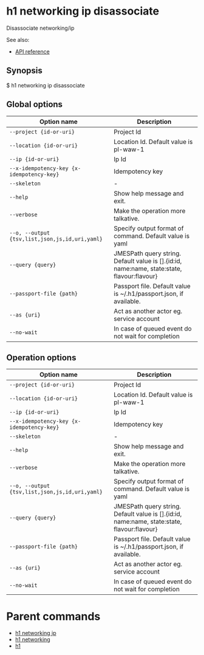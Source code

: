 
# h1 networking ip disassociate

Disassociate networking/ip

See also:

* [API reference](https://api.hyperone.com/v2/docs#operation/networking_project_ip_disassociate)

## Synopsis

$ h1 networking ip disassociate <options>

## Global options

| Option name                                        | Description                                                                                    |
| -------------------------------------------------- | ---------------------------------------------------------------------------------------------- |
| ```--project {id-or-uri}```                        | Project Id                                                                                     |
| ```--location {id-or-uri}```                       | Location Id. Default value is pl-waw-1                                                         |
| ```--ip {id-or-uri}```                             | Ip Id                                                                                          |
| ```--x-idempotency-key {x-idempotency-key}```      | Idempotency key                                                                                |
| ```--skeleton```                                   | -                                                                                              |
| ```--help```                                       | Show help message and exit.                                                                    |
| ```--verbose```                                    | Make the operation more talkative.                                                             |
| ```--o, --output {tsv,list,json,js,id,uri,yaml}``` | Specify output format of command. Default value is yaml                                        |
| ```--query {query}```                              | JMESPath query string. Default value is [].\{id:id, name:name, state:state, flavour:flavour\}  |
| ```--passport-file {path}```                       | Passport file. Default value is ~/.h1/passport.json, if available.                             |
| ```--as {uri}```                                   | Act as another actor eg. service account                                                       |
| ```--no-wait```                                    | In case of queued event do not wait for completion                                             |

## Operation options

| Option name                                        | Description                                                                                    |
| -------------------------------------------------- | ---------------------------------------------------------------------------------------------- |
| ```--project {id-or-uri}```                        | Project Id                                                                                     |
| ```--location {id-or-uri}```                       | Location Id. Default value is pl-waw-1                                                         |
| ```--ip {id-or-uri}```                             | Ip Id                                                                                          |
| ```--x-idempotency-key {x-idempotency-key}```      | Idempotency key                                                                                |
| ```--skeleton```                                   | -                                                                                              |
| ```--help```                                       | Show help message and exit.                                                                    |
| ```--verbose```                                    | Make the operation more talkative.                                                             |
| ```--o, --output {tsv,list,json,js,id,uri,yaml}``` | Specify output format of command. Default value is yaml                                        |
| ```--query {query}```                              | JMESPath query string. Default value is [].\{id:id, name:name, state:state, flavour:flavour\}  |
| ```--passport-file {path}```                       | Passport file. Default value is ~/.h1/passport.json, if available.                             |
| ```--as {uri}```                                   | Act as another actor eg. service account                                                       |
| ```--no-wait```                                    | In case of queued event do not wait for completion                                             |

# Parent commands

* [h1 networking ip](./../README.md)
* [h1 networking](./../../README.md)
* [h1](./../../../README.md)
